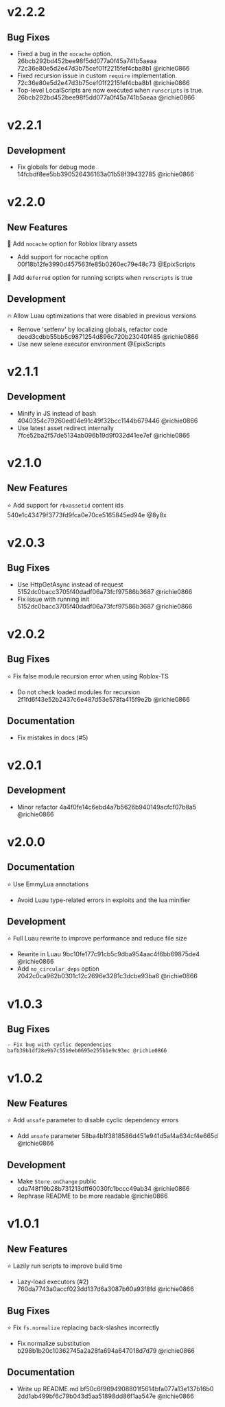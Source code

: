 # v2.2.2

## Bug Fixes

- Fixed a bug in the `nocache` option. 26bcb292bd452bee98f5dd077a0f45a741b5aeaa 72c36e80e5d2e47d3b75cef01f2215fef4cba8b1 @richie0866
- Fixed recursion issue in custom `require` implementation. 72c36e80e5d2e47d3b75cef01f2215fef4cba8b1 @richie0866
- Top-level LocalScripts are now executed when `runscripts` is true. 26bcb292bd452bee98f5dd077a0f45a741b5aeaa @richie0866

# v2.2.1

## Development

- Fix globals for debug mode 14fcbdf8ee5bb390526436163a01b58f39432785 @richie0866

# v2.2.0

## New Features

📂 Add `nocache` option for Roblox library assets

  - Add support for nocache option 00f18b12fe3990d457563fe85b0260ec79e48c73 @EpixScripts

🧬 Add `deferred` option for running scripts when `runscripts` is true

## Development

🔥 Allow Luau optimizations that were disabled in previous versions

  - Remove 'setfenv' by localizing globals, refactor code deed3cdbb55bb5c9871254d896c720b23040f485 @richie0866
  - Use new selene executor environment @EpixScripts

# v2.1.1

## Development

  - Minify in JS instead of bash 4040354c79260ed04e91c49f32bcc1144b679446 @richie0866
  - Use latest asset redirect internally 7fce52ba2f57de5134ab096b19d9f032d41ee7ef @richie0866

# v2.1.0

## New Features

⭐ Add support for `rbxassetid` content ids 540e1c43479f3773fd9fca0e70ce5165845ed94e @8y8x

# v2.0.3

## Bug Fixes

  - Use HttpGetAsync instead of request 5152dc0bacc3705f40dadf06a73fcf97586b3687 @richie0866
  - Fix issue with running init 5152dc0bacc3705f40dadf06a73fcf97586b3687 @richie0866

# v2.0.2

## Bug Fixes

⭐ Fix false module recursion error when using Roblox-TS

  - Do not check loaded modules for recursion 2f1fd6f43e52b2437c6e487d53e578fa415f9e2b @richie0866

## Documentation

  - Fix mistakes in docs (#5)

# v2.0.1

## Development

  - Minor refactor 4a4f0fe14c6ebd4a7b5626b940149acfcf07b8a5 @richie0866

# v2.0.0

## Documentation

⭐ Use EmmyLua annotations

  - Avoid Luau type-related errors in exploits and the lua minifier

## Development

⭐ Full Luau rewrite to improve performance and reduce file size

  - Rewrite in Luau 9bc10fe177c91cb5c9dba954aac4f6bb69875de4 @richie0866
  - Add `no_circular_deps` option 2042c0ca962b0301c12c2696e3281c3dcbe93ba6 @richie0866

# v1.0.3

## Bug Fixes

	- Fix bug with cyclic dependencies bafb39b1df28e9b7c55b9eb0695e255b1e9c93ec @richie0866

# v1.0.2

## New Features

⭐ Add `unsafe` parameter to disable cyclic dependency errors

  - Add `unsafe` parameter 58ba4b1f3818586d451e941d5af4a634cf4e665d @richie0866

## Development

  - Make `Store.onChange` public cda748f19b28b731213dff60030fc1bccc49ab34 @richie0866
  - Rephrase README to be more readable @richie0866

# v1.0.1

## New Features

⭐ Lazily run scripts to improve build time

  - Lazy-load executors (#2) 760da7743a0accf023dd137d6a3087b60a93f8fd @richie0866

## Bug Fixes

⭐ Fix `fs.normalize` replacing back-slashes incorrectly

  - Fix normalize substitution b298b1b20c10362745a2a28fa694a647018d7d79 @richie0866 

## Documentation

  - Write up README.md bf50c6f9694908801f5614bfa077a13e137b16b0 2dd1ab499bf6c79b043d5aa51898dd86f1aa547e @richie0866 
